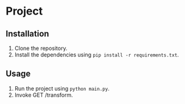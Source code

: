 # Project

## Installation

1. Clone the repository.
2. Install the dependencies using `pip install -r requirements.txt`.

## Usage

1. Run the project using `python main.py`.
2. Invoke GET /transform.
